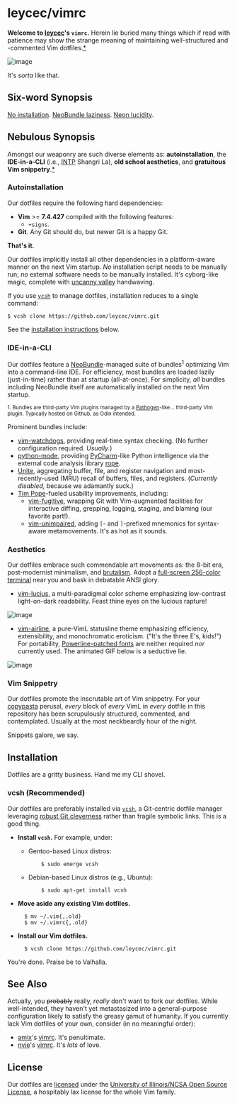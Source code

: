 leycec/vimrc
===========

**Welcome to [leycec](https://github.com/leycec)'s `vimrc`.** Herein lie buried many things which if read with patience may show the strange meaning of maintaining well-structured and -commented Vim dotfiles.[*](http://genius.com/Web-du-bois-the-souls-of-black-folk-the-forethought-annotated)

![image](https://cloud.githubusercontent.com/assets/217028/7790996/592554e8-0265-11e5-8874-4c82cb7b02ca.png)

It's *sorta* like that.

## Six-word Synopsis

[No installation](#autoinstallation). [NeoBundle laziness](#neobundle). [Neon lucidity](#aesthetics).

## Nebulous Synopsis

Amongst our weaponry are such diverse elements as: **autoinstallation**, the **IDE-in-a-CLI** (i.e., [INTP](http://www.intp.org/intprofile.html) Shangri La), **old school aesthetics**, and **gratuitous Vim snippetry**.[*](https://www.youtube.com/watch?v=Tym0MObFpTI)

### Autoinstallation
<a name="autoinstallation"></a>

Our dotfiles require the following hard dependencies:

* **Vim** >= **7.4.427** compiled with the following features:
  * `+signs`.
* **Git**. Any Git should do, but newer Git is a happy Git.

**That's it.**

Our dotfiles implicitly install all other dependencies in a platform-aware manner on the next Vim startup. *No* installation script needs to be manually run; *no* external software needs to be manually installed. It's cyborg-like magic, complete with [uncanny valley](https://www.youtube.com/watch?v=CNdAIPoh8a4) handwaving.

If you use [`vcsh`](https://github.com/RichiH/vcsh) to manage dotfiles, installation reduces to a single command:

    $ vcsh clone https://github.com/leycec/vimrc.git

See the [installation instructions](#installation) below.

### IDE-in-a-CLI
<a name="neobundle"></a>

Our dotfiles feature a [NeoBundle](https://github.com/Shougo/neobundle.vim)-managed suite of bundles<sup>1</sup> optimizing Vim into a command-line IDE. For efficiency, most bundles are loaded lazily (just-in-time) rather than at startup (all-at-once). For simplicity, *all* bundles including NeoBundle itself are automatically installed on the next Vim startup.

<sup>1. Bundles are third-party Vim plugins managed by a [Pathogen](https://github.com/tpope/vim-pathogen)-like... third-party Vim plugin. Typically hosted on Github, as Odin intended.</sup>

Prominent bundles include:

* [vim-watchdogs](https://github.com/osyo-manga/vim-watchdogs), providing real-time syntax checking. (No further configuration required. *Usually.*)
* [python-mode](https://github.com/klen/python-mode), providing [PyCharm](https://en.wikipedia.org/wiki/PyCharm)-like Python intelligence via the external code analysis library [rope](https://github.com/python-rope/rope).
* [Unite](https://github.com/Shougo/unite.vim), aggregating buffer, file, and register navigation and most-recently-used (MRU) recall of buffers, files, and registers. (*Currently disabled,* because we adamantly suck.)
* [Tim Pope](https://github.com/tpope)-fueled usability improvements, including:
  * [vim-fugitive](https://github.com/tpope/vim-fugitive), wrapping Git with Vim-augmented facilities for interactive diffing, grepping, logging, staging, and blaming (our favorite part!).
  * [vim-unimpaired](https://github.com/tpope/vim-unimpaired), adding `[`- and `]`-prefixed mnemonics for syntax-aware metamovements. It's as hot as it sounds.

### Aesthetics
<a name="aesthetics"></a>

Our dotfiles embrace such commendable art movements as: the 8-bit era, post-modernist minimalism, and [brutalism](http://fuckyeahbrutalism.tumblr.com). Adopt a [full-screen 256-color terminal](http://software.schmorp.de/pkg/rxvt-unicode.html) near you and bask in debatable ANSI glory. 

* [vim-lucius](https://github.com/jonathanfilip/vim-lucius), a multi-paradigmal color scheme emphasizing low-contrast light-on-dark readability. Feast thine eyes on the lucious rapture!
 
![image](https://camo.githubusercontent.com/4cadf11a79898ac6ced753197ae5071bc6879aed/687474703a2f2f692e696d6775722e636f6d2f4c735a62462e706e67)

* [vim-airline](https://github.com/bling/vim-airline), a pure-VimL statusline theme emphasizing efficiency, extensibility, and monochromatic eroticism. ("It's the three E's, kids!") For portability, [Powerline-patched fonts](https://github.com/powerline/fonts) are neither required *nor* currently used. The animated GIF below is a seductive lie.

![image](https://github.com/bling/vim-airline/wiki/screenshots/demo.gif)

### Vim Snippetry

Our dotfiles promote the inscrutable art of Vim snippetry. For your [copypasta](https://www.reddit.com/r/copypasta) perusal, *every* block of *every* VimL in *every* dotfile in this repository has been scrupulously structured, commented, and contemplated. Usually at the most neckbeardly hour of the night.

Snippets galore, we say.

## Installation
<a name="installation"></a>

Dotfiles are a gritty business. Hand me my CLI shovel.

### vcsh (Recommended)

Our dotfiles are preferably installed via [`vcsh`](https://github.com/RichiH/vcsh), a Git-centric dotfile manager leveraging [robust Git cleverness](http://git-scm.com/book/en/v2/Git-Internals-Environment-Variables) rather than fragile symbolic links. This is a good thing.

* **Install `vcsh`.** For example, under:
  * Gentoo-based Linux distros:

            $ sudo emerge vcsh

  * Debian-based Linux distros (e.g., Ubuntu):

            $ sudo apt-get install vcsh

* **Move aside any existing Vim dotfiles.**

        $ mv ~/.vim{,.old}
        $ mv ~/.vimrc{,.old}

* **Install our Vim dotfiles.**

        $ vcsh clone https://github.com/leycec/vimrc.git

You're done. Praise be to Valhalla.

## See Also

Actually, you ~~probably~~ really, *really* don't want to fork our dotfiles. While well-intended, they haven't yet metastasized into a general-purpose configuration likely to satisfy the greasy gamut of humanity. If you currently lack Vim dotfiles of your own, consider (in no meaningful order):

* [amix](https://github.com/amix)'s [vimrc](https://github.com/amix/vimrc). It's penultimate.
* [nvie](https://github.com/nvie)'s [vimrc](https://github.com/nvie/vimrc). It's *lots* of love.

## License

Our dotfiles are [licensed](https://github.com/leycec/vimrc/blob/github/LICENSE) under the [University of Illinois/NCSA Open Source License](https://en.wikipedia.org/wiki/University_of_Illinois/NCSA_Open_Source_License),
a hospitably lax license for the whole Vim family.
